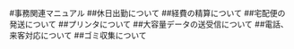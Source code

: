 #事務関連マニュアル
##休日出勤について
##経費の精算について
##宅配便の発送について
##プリンタについて
##大容量データの送受信について
##電話、来客対応について
##ゴミ収集について
